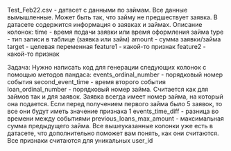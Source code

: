 Test_Feb22.csv - датасет с данными по займам.
Все данные вымышленные. Может быть так, что займу не предшествует заявка.
В датасете содержится информация о заявках и займах.
Описание колонок:
time - время подачи заявки или время оформления займа
type - тип записи в таблице (заявка или займ)
amount - сумма заявки/займа
target - целевая переменная
feature1 - какой-то признак
feature2 - какой-то признак

Задача:
Нужно написать код для генерации следующих колонок с помощью методов пандаса:
events_ordinal_number - порядковый номер события
second_event_time - время второго события
loan_ordinal_number - порядковый номер займа. Считается как для займов так и для заявок. Заявка всегда имеет номер займа, на который она подается. 
Если перед получением первого займа было 5 заявок, то все они будут иметь значение признака 1
events_time_diff - разница во времени между событиями
previous_loans_max_amount - максимальная сумма предыдущего займа.
Все вышеуказанные колонки уже есть в датасете, что дополнительно поможет вам понять, как они считаются.  Все признаки считаются для уникальных user_id
